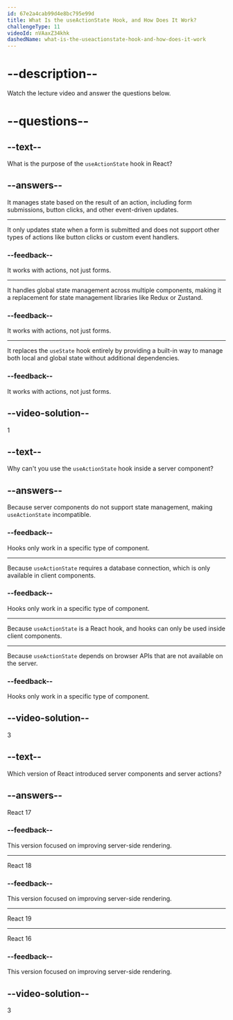 ```yaml
---
id: 67e2a4cab99d4e8bc795e99d
title: What Is the useActionState Hook, and How Does It Work?
challengeType: 11
videoId: nVAaxZ34khk
dashedName: what-is-the-useactionstate-hook-and-how-does-it-work
---
```


# --description--

Watch the lecture video and answer the questions below.

# --questions--

## --text--

What is the purpose of the `useActionState` hook in React?

## --answers--

It manages state based on the result of an action, including form submissions, button clicks, and other event-driven updates.

---

It only updates state when a form is submitted and does not support other types of actions like button clicks or custom event handlers.

### --feedback--

It works with actions, not just forms.

---

It handles global state management across multiple components, making it a replacement for state management libraries like Redux or Zustand.

### --feedback--

It works with actions, not just forms.

---

It replaces the `useState` hook entirely by providing a built-in way to manage both local and global state without additional dependencies.

### --feedback--

It works with actions, not just forms.

## --video-solution--

1

## --text--

Why can't you use the `useActionState` hook inside a server component?

## --answers--

Because server components do not support state management, making `useActionState` incompatible.

### --feedback--

Hooks only work in a specific type of component.

---

Because `useActionState` requires a database connection, which is only available in client components.

### --feedback--

Hooks only work in a specific type of component.

---

Because `useActionState` is a React hook, and hooks can only be used inside client components.

---

Because `useActionState` depends on browser APIs that are not available on the server.

### --feedback--

Hooks only work in a specific type of component.

## --video-solution--

3

## --text--

Which version of React introduced server components and server actions?

## --answers--

React 17

### --feedback--

This version focused on improving server-side rendering.

---

React 18

### --feedback--

This version focused on improving server-side rendering.

---

React 19

---

React 16

### --feedback--

This version focused on improving server-side rendering.

## --video-solution--

3
